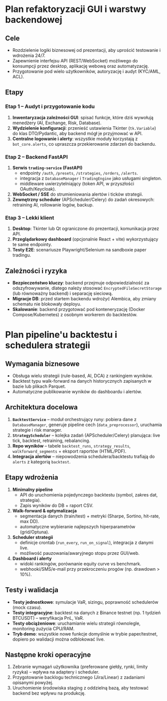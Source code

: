 # Plan refaktoryzacji GUI i warstwy backendowej

## Cele
- Rozdzielenie logiki biznesowej od prezentacji, aby uprościć testowanie i wdrożenia 24/7.
- Zapewnienie interfejsu API (REST/WebSocket) możliwego do konsumpcji przez desktop, aplikację webową oraz automatyzację.
- Przygotowanie pod wielo użytkowników, autoryzację i audyt (KYC/AML, ACL).

## Etapy

### Etap 1 – Audyt i przygotowanie kodu
1. **Inwentaryzacja zależności GUI**: spisać funkcje, które dziś wywołują menedżery (AI, Exchange, Risk, Database).
2. **Wydzielenie konfiguracji**: przenieść ustawienia Tkinter (`tk.Variable`) do klas DTO/Pydantic, aby backend mógł je przyjmować w API.
3. **Centralne logowanie i alerty**: wszystkie moduły korzystają z `bot_core.alerts`, co upraszcza przekierowanie zdarzeń do backendu.

### Etap 2 – Backend FastAPI
1. **Serwis `trading-service` (FastAPI)**
   - endpointy `/auth`, `/presets`, `/strategies`, `/orders`, `/alerts`.
   - integracja z `DatabaseManager` i `TradingEngine` jako usługami singleton.
   - middleware uwierzytelniający (token API, w przyszłości OAuth/Keycloak).
2. **WebSocket / SSE** do strumieniowania alertów i ticków strategii.
3. **Zewnętrzny scheduler** (APScheduler/Celery) do zadań okresowych: retraining AI, rollowanie logów, backup.

### Etap 3 – Lekki klient
1. **Desktop**: Tkinter lub Qt ograniczone do prezentacji, komunikacja przez API.
2. **Przeglądarkowy dashboard** (opcjonalnie React + vite) wykorzystujący te same endpointy.
3. **Testy E2E**: scenariusze Playwright/Selenium na sandboxie paper tradingu.

## Zależności i ryzyka
- **Bezpieczeństwo kluczy**: backend przejmuje odpowiedzialność za odszyfrowywanie, dlatego należy stosować `EncryptedFileSecretStorage` (lub równoważny backend) i separację sieciową.
- **Migracje DB**: przed startem backendu wdrożyć Alembica, aby zmiany schematu nie blokowały deployu.
- **Skalowanie**: backend przygotować pod konteneryzację (Docker Compose/Kubernetes) z osobnym workerem do backtestów.

# Plan pipeline'u backtestu i schedulera strategii

## Wymagania biznesowe
- Obsługa wielu strategii (rule-based, AI, DCA) z rankingiem wyników.
- Backtest typu walk-forward na danych historycznych zapisanych w bazie lub plikach Parquet.
- Automatyczne publikowanie wyników do dashboardu i alertów.

## Architektura docelowa
1. **`BacktestService`** – moduł orchestrujący runy: pobiera dane z `DatabaseManager`, generuje pipeline cech (`data_preprocessor`), uruchamia strategie i risk manager.
2. **`StrategyScheduler`** – kolejka zadań (APScheduler/Celery) planująca: live tick, backtest, retraining, rebalancing.
3. **Repo wyników** – tabele `backtest_runs`, `strategy_results`, `walkforward_segments` + eksport raportów (HTML/PDF).
4. **Integracja alertów** – niepowodzenia schedulera/backtestu trafiają do `alerts` z kategorią `backtest`.

## Etapy wdrożenia
1. **Minimalny pipeline**
   - API do uruchomienia pojedynczego backtestu (symbol, zakres dat, strategia).
   - Zapis wyników do DB + raport CSV.
2. **Walk-forward & optymalizacja**
   - segmentacja danych (train/test) + metryki (Sharpe, Sortino, hit-rate, max DD).
   - automatyczne wybieranie najlepszych hiperparametrów (grid/Optuna).
3. **Scheduler strategii**
   - definicje crontab (`run_every`, `run_on_signal`), integracja z danymi live.
   - możliwość pauzowania/awaryjnego stopu przez GUI/web.
4. **Dashboard i alerty**
   - widoki rankingów, porównanie equity curve vs benchmark.
   - webhooki/SMS/e-mail przy przekroczeniu progów (np. drawdown > 10%).

## Testy i walidacja
- **Testy jednostkowe**: symulacje VaR, sizingu, poprawność schedulerów (mock czasu).
- **Testy integracyjne**: backtest na danych z Binance testnet (np. 1 tydzień BTCUSDT) – weryfikacja PnL, VaR.
- **Testy obciążeniowe**: uruchamianie wielu strategii równolegle, monitoring zużycia CPU/RAM.
- **Tryb demo**: wszystkie nowe funkcje domyślnie w trybie paper/testnet, dopiero po walidacji można odblokować live.

## Następne kroki operacyjne
1. Zebranie wymagań użytkownika (preferowane giełdy, rynki, limity ryzyka) – wpływa na adaptery i scheduler.
2. Przygotowanie backlogu technicznego (Jira/Linear) z zadaniami opisanymi powyżej.
3. Uruchomienie środowiska staging z oddzielną bazą, aby testować backend bez wpływu na produkcję.

